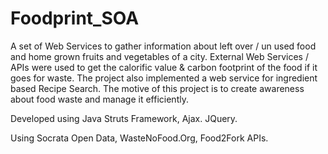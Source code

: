 # Foodprint_SOA
A set of Web Services to gather information about left over / un used food and home grown fruits and vegetables of a city. External Web Services / APIs were used to get the calorific value & carbon footprint of the food if it goes for waste. The project also implemented a web service for ingredient based Recipe Search. The motive of this project is to create awareness about food waste and manage it efficiently.

Developed using Java Struts Framework, Ajax. JQuery.

Using Socrata Open Data, WasteNoFood.Org, Food2Fork APIs.
